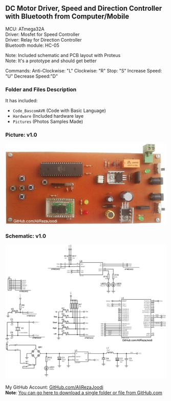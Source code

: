 ## DC Motor Driver, Speed and Direction Controller with Bluetooth from Computer/Mobile

MCU:			ATmega32A  
Driver: 		Mosfet for Speed Controller  
Driver:			Relay for Direction Controller  
Bluetooth module:	HC-05  

Note: Included schematic and PCB layout with Proteus  
Note: It's a prototype and should get better 

Commands:
Anti-Clockwise:	"L"
Clockwise:	"R"
Stop:		"S"
Increase Speed:	"U"
Decrease Speed:"D"

### Folder and Files Description
It has included:
- `Code_BascomAVR` (Code with Basic Language)
- `Hardware` (Included hardware laye
- `Pictures` (Photos Samples Made)

### Picture: v1.0
![](Pictures/v1.0.jpg)

### Schematic: v1.0
![](Hardware/v1.0.png)

My GitHub Account: [GitHub.com/AliRezaJoodi](https://github.com/AliRezaJoodi)  
**Note**: [You can go here to download a single folder or file from GitHub.com](https://minhaskamal.github.io/DownGit/#/home)

